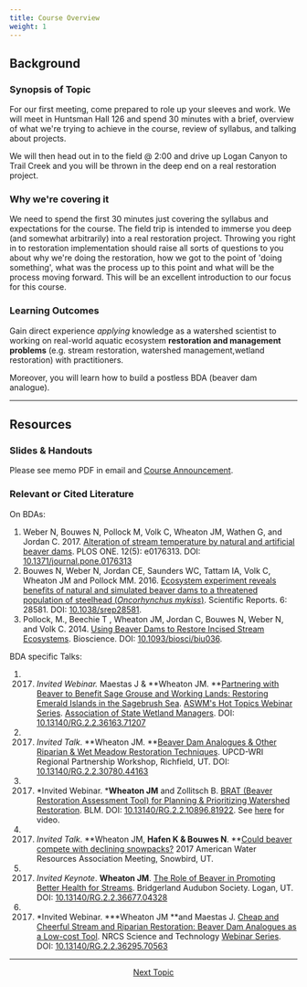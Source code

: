 ```yaml
---
title: Course Overview
weight: 1
---
```


## Background

### Synopsis of Topic
For our first meeting, come prepared to role up your sleeves and work. We will meet in Huntsman Hall 126 and spend 30 minutes with a brief, overview of what we're trying to achieve in the course, review of syllabus, and talking about projects. 

We will then head out in to the field @ 2:00 and drive up Logan Canyon to Trail Creek and you will be thrown in the deep end on a real restoration project.   

### Why we're covering it
We need to spend the first 30 minutes just covering the syllabus and expectations for the course. The field trip is intended to immerse you deep (and somewhat arbitrarily) into a real restoration project. Throwing you right in to restoration implementation should raise all sorts of questions to you about why we're doing the restoration, how we got to the point of 'doing something', what was the process up to this point and what will be the process moving forward. This will be an excellent introduction to our focus for this course.

### Learning Outcomes
Gain direct experience *applying* knowledge as a watershed scientist to working on real-world aquatic ecosystem **restoration and management problems** (e.g. stream restoration, watershed management,wetland restoration) with practitioners. 

Moreover, you will learn how to build a postless BDA (beaver dam analogue).

------
## Resources

### Slides & Handouts
Please see memo PDF in email and [Course Announcement](https://usu.instructure.com/courses/468472/discussion_topics/1534027).

### Relevant or Cited Literature

On BDAs:

1. Weber N, Bouwes N, Pollock M, Volk C,  Wheaton JM, Wathen G, and Jordan C. 2017. [Alteration of stream temperature by natural and artificial beaver dams](https://www.researchgate.net/publication/316995139_Alteration_of_stream_temperature_by_natural_and_artificial_beaver_dams). PLOS ONE. 12(5): e0176313. DOI: [10.1371/journal.pone.0176313](http://dx.doi.org/10.1371/journal.pone.0176313)
2. Bouwes N, Weber N, Jordan CE, Saunders WC, Tattam IA, Volk C, Wheaton JM and Pollock MM. 2016. [Ecosystem experiment reveals benefits of natural and simulated beaver dams to a threatened population of steelhead (*Oncorhynchus mykiss*)](http://www.nature.com/articles/srep28581). Scientific Reports. 6: 28581. DOI: [10.1038/srep28581](http://dx.doi.org/10.1038/srep28581).
3. Pollock, M., Beechie T , Wheaton JM, Jordan C,  Bouwes N, Weber N, and Volk C. 2014. [Using Beaver Dams  to Restore Incised Stream Ecosystems](https://www.researchgate.net/publication/261215514_Using_Beaver_Dams_to_Restore_Incised_Stream_Ecosystems). Bioscience. DOI: [10.1093/biosci/biu036](http://dx.doi.org/10.1093/biosci/biu036).

BDA specific  Talks:

1. 2017. *Invited Webinar.* Maestas J & **Wheaton JM. **[Partnering with Beaver to Benefit Sage Grouse and Working Lands: Restoring Emerald Islands in the Sagebrush Sea](https://www.researchgate.net/publication/318707571_Partnering_with_Beaver_to_Benefit_Sage_Grouse_and_Working_Lands_Restoring_Emerald_Islands_in_the_Sagebrush_Sea). [ASWM's Hot Topics Webinar Series](https://www.aswm.org/aswm/aswm-webinarscalls/8386-aswm-hot-topics-webinar-series). [Association of State Wetland Managers](https://www.aswm.org/). DOI: [10.13140/RG.2.2.36163.71207](http://dx.doi.org/10.13140/RG.2.2.36163.71207)
2. 2017. *Invited Talk*. **Wheaton JM.  **[Beaver Dam Analogues & Other Riparian & Wet Meadow Restoration Techniques](https://www.researchgate.net/publication/316858589_Beaver_Dam_Analogues_Other_Riparian_Wet_Meadow_Restoration_Techniques). UPCD-WRI Regional Partnership Workshop, Richfield, UT. DOI: [10.13140/RG.2.2.30780.44163](http://dx.doi.org/10.13140/RG.2.2.30780.44163)
3. 2017. *Invited Webinar. ***Wheaton JM** and Zollitsch B. [BRAT (Beaver Restoration Assessment Tool) for Planning & Prioritizing Watershed Restoration](https://www.researchgate.net/publication/316796241_BRAT_Beaver_Restoration_Assessment_Tool_for_Planning_Prioritizing_Watershed_Restoration). BLM. DOI: [10.13140/RG.2.2.10896.81922](http://dx.doi.org/10.13140/RG.2.2.10896.81922). See [here](https://youtu.be/e28Ix-08PdM) for video. 
4. 2017. *Invited Talk*. **Wheaton JM, **Hafen K & Bouwes N**.  **[Could beaver compete with declining snowpacks?](https://www.researchgate.net/publication/318351273_Could_beaver_compete_with_a_declining_snowpack) 2017 American Water Resources Association Meeting, Snowbird, UT.
5. 2017. *Invited Keynote*. **Wheaton JM**. [The Role of Beaver in Promoting Better Health for Streams](https://www.researchgate.net/publication/316428092_The_Role_of_Beaver_in_Promoting_Better_Health_for_Streams). Bridgerland Audubon Society. Logan, UT. DOI: [10.13140/RG.2.2.36677.04328](http://dx.doi.org/10.13140/RG.2.2.36677.04328)
6. 2017. *Invited Webinar. ***Wheaton JM **and Maestas J. [Cheap and Cheerful Stream and Riparian Restoration: Beaver Dam Analogues as a Low-cost Tool](https://www.researchgate.net/publication/315498006_Cheap_and_Cheerful_Stream_and_Riparian_Restoration_Beaver_Dam_Analogues_as_a_Low-cost_Tool). NRCS Science and Technology [Webinar Series](https://www.researchgate.net/publication/315498006_Cheap_and_Cheerful_Stream_and_Riparian_Restoration_Beaver_Dam_Analogues_as_a_Low-cost_Tool). DOI: [10.13140/RG.2.2.36295.70563](http://dx.doi.org/10.13140/RG.2.2.36295.70563)

-----
<div align="center">
	<a class="hollow button" href="{{ site.baseurl }}/Course_Topics/WATS_5340/Restoration_Process"> Next Topic <i class="fa fa-arrow-circle-right" aria-hidden="true"></i></a>  

</div>
